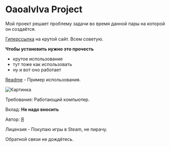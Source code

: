 # Oaoalvlva Project
Мой проект решает проблему задачи во время данной пары на которой он создаётся.

[Гиперссылка](youtube.com) на крутой сайт. Всем советую.

**Чтобы установить нужно это прочесть**
- крутое использование
- тут тоже как использовать
- ну и вот оно работает

[Readme](https://github.com/Idkreally-cpu/Idkreally-cpu/tree/main) - Пример использования.


![Картинка](https://avatars.mds.yandex.net/i?id=9c61ab0489175635a9f9da0d42984d15_l-4145971-images-thumbs&n=13)



Требования: Работающий компьютер.

Вклад: **Не надо вносить**

Автор: [Я](https://github.com/Idkreally-cpu)

Лицензия - Покупаю игры в Steam, не пирачу.

Обратной связи не дождётесь.
